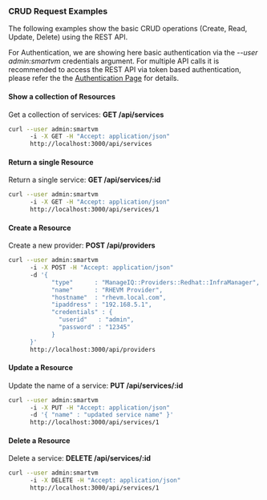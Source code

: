 ---
---

### CRUD Request Examples

The following examples show the basic CRUD operations (Create, Read,
Update, Delete) using the REST API.

For Authentication, we are showing here basic authentication via the
*--user admin:smartvm* credentials argument. For multiple API calls it
is recommended to access the REST API via token based authentication,
please refer the the [Authentication Page](auth.html) for details.

#### Show a collection of Resources

Get a collection of services: **GET /api/services**

``` sh
curl --user admin:smartvm
      -i -X GET -H "Accept: application/json"
      http://localhost:3000/api/services
```

#### Return a single Resource

Return a single service: **GET /api/services/:id**

``` sh
curl --user admin:smartvm
      -i -X GET -H "Accept: application/json"
      http://localhost:3000/api/services/1
```

#### Create a Resource

Create a new provider: **POST /api/providers**

``` sh
curl --user admin:smartvm
      -i -X POST -H "Accept: application/json"
      -d '{
            "type"      : "ManageIQ::Providers::Redhat::InfraManager",
            "name"      : "RHEVM Provider",
            "hostname"  : "rhevm.local.com",
            "ipaddress" : "192.168.5.1",
            "credentials" : {
              "userid"   : "admin",
              "password" : "12345"
            }
      }'
      http://localhost:3000/api/providers
```

#### Update a Resource

Update the name of a service: **PUT /api/services/:id**

``` sh
curl --user admin:smartvm
      -i -X PUT -H "Accept: application/json"
      -d '{ "name" : "updated service name" }'
      http://localhost:3000/api/services/1
```

#### Delete a Resource

Delete a service: **DELETE /api/services/:id**

``` sh
curl --user admin:smartvm
      -i -X DELETE -H "Accept: application/json"
      http://localhost:3000/api/services/1
```
